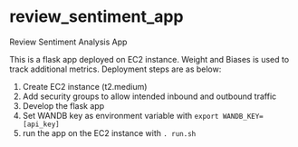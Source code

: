 # review_sentiment_app
Review Sentiment Analysis App

This is a flask app deployed on EC2 instance. Weight and Biases is used to track additional metrics.  Deployment steps are as below:
1. Create EC2 instance (t2.medium)
2. Add security groups to allow intended inbound and outbound traffic
3. Develop the flask app 
4. Set WANDB key as environment variable with `export WANDB_KEY=[api_key]`
5. run the app on the EC2 instance with `. run.sh` 
